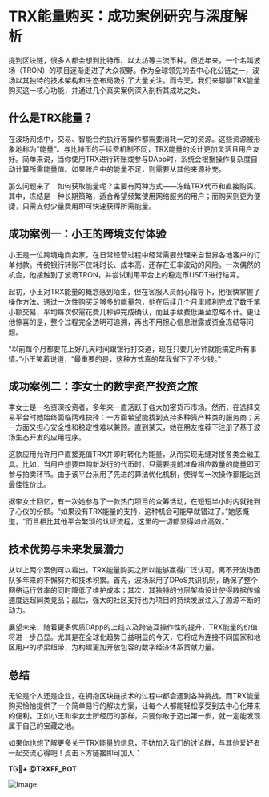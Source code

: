 # TRX能量购买：成功案例研究与深度解析

提到区块链，很多人都会想到比特币、以太坊等主流币种。但近年来，一个名叫波场（TRON）的项目逐渐走进了大众视野。作为全球领先的去中心化公链之一，波场以其独特的技术架构和生态布局吸引了大量关注。而今天，我们来聊聊TRX能量购买这一核心功能，并通过几个真实案例深入剖析其成功之处。

## 什么是TRX能量？

在波场网络中，交易、智能合约执行等操作都需要消耗一定的资源。这些资源被形象地称为“能量”。与比特币的手续费机制不同，TRX能量的设计更加灵活且用户友好。简单来说，当你使用TRX进行转账或参与DApp时，系统会根据操作复杂度自动计算所需能量值。如果账户中的能量不足，则需要从其他来源补充。

那么问题来了：如何获取能量呢？主要有两种方式——冻结TRX代币和直接购买。其中，冻结是一种长期策略，适合希望频繁使用网络服务的用户；而购买则更为便捷，只需支付少量费用即可快速获得所需能量。

## 成功案例一：小王的跨境支付体验

小王是一位跨境电商卖家，在日常经营过程中经常需要处理来自世界各地客户的订单付款。传统银行转账不仅耗时长、成本高，还存在汇率波动的风险。一次偶然的机会，他接触到了波场TRON，并尝试利用平台上的稳定币USDT进行结算。

起初，小王对TRX能量的概念感到陌生，但在客服人员耐心指导下，他很快掌握了操作方法。通过一次性购买足够多的能量包，他在后续几个月里顺利完成了数千笔小额交易，平均每次仅需花费几秒钟完成确认，而且手续费低廉至忽略不计。更让他惊喜的是，整个过程完全透明可追溯，再也不用担心信息泄露或资金冻结等问题。

“以前每个月都要花上好几天时间跟银行打交道，现在只要几分钟就能搞定所有事情。”小王笑着说道，“最重要的是，这种方式真的帮我省下了不少钱。”

## 成功案例二：李女士的数字资产投资之旅

李女士是一名资深投资者，多年来一直活跃于各大加密货币市场。然而，在选择交易平台时她始终面临两难抉择：一方面希望能找到支持多种资产种类的服务商；另一方面又担心安全性和稳定性难以兼顾。直到某天，她在朋友推荐下注册了基于波场生态开发的应用程序。

这款应用允许用户直接充值TRX并即时转化为能量，从而实现无缝对接各类金融工具。比如，当用户想要申购新发行的代币时，只需要提前准备相应数量的能量即可参与拍卖环节。由于该平台采用了先进的算法优化机制，使得每一次操作都能达到最佳性价比。

据李女士回忆，有一次她参与了一款热门项目的众筹活动，在短短半小时内就抢到了心仪的份额。“如果没有TRX能量的支持，这种机会可能早就错过了。”她感慨道，“而且相比其他平台繁琐的认证流程，这里的一切都显得如此高效。”

## 技术优势与未来发展潜力

从以上两个案例可以看出，TRX能量购买之所以能够赢得广泛认可，离不开波场团队多年来的不懈努力和技术积累。首先，波场采用了DPoS共识机制，确保了整个网络运行效率的同时降低了维护成本；其次，其独特的分层架构设计使得数据传输速度远超同类竞品；最后，强大的社区支持也为项目的持续发展注入了源源不断的动力。

展望未来，随着更多优质DApp的上线以及跨链互操作性的提升，TRX能量的价值将进一步凸显。尤其是在全球化趋势日益明显的今天，它将成为连接不同国家和地区用户的桥梁纽带，为构建更加开放包容的数字经济体系贡献力量。

## 总结

无论是个人还是企业，在拥抱区块链技术的过程中都会遇到各种挑战。而TRX能量购买恰恰提供了一个简单易行的解决方案，让每个人都能轻松享受到去中心化带来的便利。正如小王和李女士所经历的那样，只要你敢于迈出第一步，就一定能发现属于自己的宝藏之地。

如果你也想了解更多关于TRX能量的信息，不妨加入我们的讨论群，与其他爱好者一起交流心得吧！点击下方链接即可加入：

**TG💪+ @TRXFF_BOT** 

![Image](https://github.com/user-attachments/assets/a9ced9e0-a9b8-4136-8aef-a09665821e59)